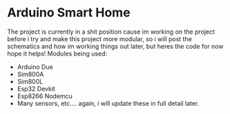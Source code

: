 ﻿# Arduino Smart Home
The project is currently in a shit position cause im working on the project before i try and make this project more modular, so i will post the schematics and how im working things out later, but heres the code for now hope it helps!
Modules being used:
- Arduino Due
- Sim800A
- Sim800L
- Esp32 Devkit
- Esp8266 Nodemcu
- Many sensors, etc....
again, i will update these in full detail later.
